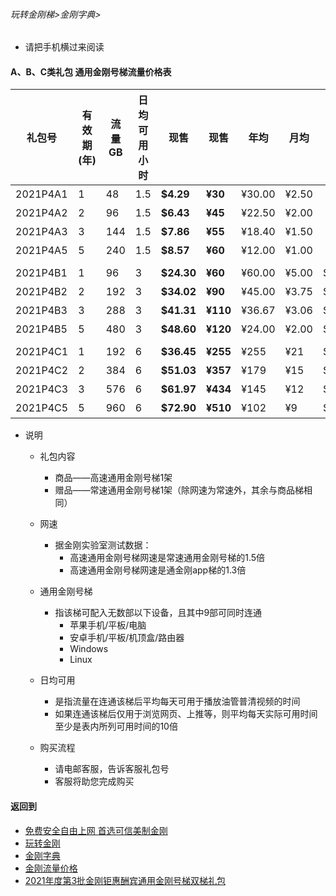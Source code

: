 ###### 玩转金刚梯>金刚字典>

- 请把手机横过来阅读

#### A、B、C类礼包 通用金刚号梯流量价格表

|礼包号|有效期(年) |流量 GB |日均可用小时|现售|现售|年均  |月均  |原价|限售礼包（个）|
|--------|------|-------|--------------|------|-------|-----|-----|-|-|
|2021P4A1  |1	|48	|1.5 	 | <strong> $4.29	| <strong>¥30 	 |¥30.00	|¥2.50	||备货中 |																
|2021P4A2  |2	|96	|1.5 	 | <strong> $6.43	| <strong>¥45 	 |¥22.50	|¥2.00	||备货中 |																
|2021P4A3  |3	|144	|1.5 	 | <strong> $7.86	| <strong>¥55 	 |¥18.40	|¥1.50	||备货中 |																
|2021P4A5  |5	|240	|1.5 	 | <strong> $8.57	| <strong>¥60 	 |¥12.00	|¥1.00	||备货中 |																
|||||||||
|2021P4B1   |1	|96	|3 	 | <strong> $24.30	| <strong>¥60	 |¥60.00	|¥5.00	| $32.40 |备货中 |																
|2021P4B2   |2	|192	|3 	 | <strong> $34.02	| <strong>¥90 	 |¥45.00	 |¥3.75	| $145.80 |备货中 |																
|2021P4B3   |3	|288	|3 	 | <strong> $41.31	| <strong>¥110 	 |¥36.67	 |¥3.06	| $218.70 |备货中 |																
|2021P4B5   |5	|480	|3 	 | <strong> $48.60	| <strong>¥120 	 |¥24.00	 |¥2.00	| $364.50 |备货中 |																
|||||||||
|2021P4C1   |1	|192	|6 	 | <strong> $36.45	| <strong>¥255 	 |¥255	|¥21	| $48.60 |备货中 |																
|2021P4C2   |2	|384	|6 	 | <strong> $51.03	| <strong>¥357 	 |¥179	|¥15	| $145.80 |备货中 |																
|2021P4C3   |3	|576	|6 	 | <strong> $61.97	| <strong>¥434 	 |¥145	|¥12	| $218.70 |备货中 |																
|2021P4C5   |5	|960	|6 	 | <strong> $72.90	| <strong>¥510	 |¥102	|¥9	| $364.50 |备货中 |																


- 说明
  - 礼包内容
    - 商品——高速通用金刚号梯1架
    - 赠品——常速通用金刚号梯1架（除网速为常速外，其余与商品梯相同）

  - 网速
    - 据金刚实验室测试数据：
      - 高速通用金刚号梯网速是常速通用金刚号梯的1.5倍
      - 高速通用金刚号梯网速是通金刚app梯的1.3倍

  - 通用金刚号梯
    - 指该梯可配入无数部以下设备，且其中9部可同时连通
      - 苹果手机/平板/电脑
      - 安卓手机/平板/机顶盒/路由器
      - Windows
      - Linux

  - 日均可用
    - 是指流量在连通该梯后平均每天可用于播放油管普清视频的时间
    - 如果连通该梯后仅用于浏览网页、上推等，则平均每天实际可用时间至少是表内所列可用时间的10倍

  - 购买流程
    - 请电邮客服，告诉客服礼包号
    - 客服将助您完成购买

#### 返回到
- [免费安全自由上网 首选可信美制金刚](https://github.com/a2zitpro/web/blob/master/%E5%BE%80%E5%90%8E%E7%BF%BB.md)
- [玩转金刚](https://github.com/a2zitpro/web/blob/master/LadderFree/A.md)
- [金刚字典](https://github.com/a2zitpro/web/blob/master/LadderFree/kkDictionary/KKDictionary.md)
- [金刚流量价格](https://github.com/a2zitpro/web/blob/master/LadderFree/kkDictionary/Price/KKDTPrice.md)
- [2021年度第3批金刚钜惠酬宾通用金刚号梯双梯礼包](https://github.com/a2zitpro/web/blob/master/LadderFree/kkDictionary/Price/KKDTPriceOfKKID_DoubleLadderGiftsPeck3.md)
